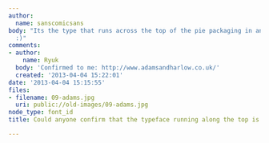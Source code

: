 ```yaml
---
author:
  name: sanscomicsans
body: "Its the type that runs across the top of the pie packaging in an arc.\r\n\r\nThanks
  :)"
comments:
- author:
    name: Ryuk
  body: 'Confirmed to me: http://www.adamsandharlow.co.uk/'
  created: '2013-04-04 15:22:01'
date: '2013-04-04 15:15:55'
files:
- filename: 09-adams.jpg
  uri: public://old-images/09-adams.jpg
node_type: font_id
title: Could anyone confirm that the typeface running along the top is Gill Sans?

---
```

